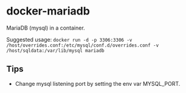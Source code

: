 docker-mariadb
==============

MariaDB (mysql) in a container.

Suggested usage: `docker run -d -p 3306:3306 -v /host/overrides.conf:/etc/mysql/conf.d/overrides.conf -v /host/sqldata:/var/lib/mysql mariadb`

Tips
----

* Change mysql listening port by setting the env var MYSQL_PORT.

